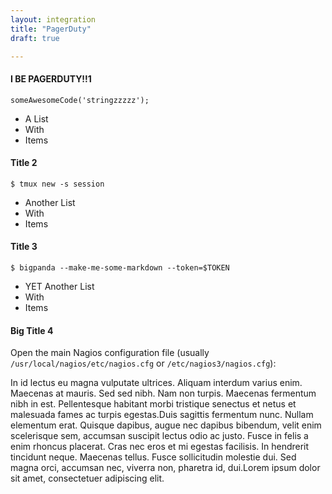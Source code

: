 ```yaml
---
layout: integration 
title: "PagerDuty"
draft: true

---
```


#### I BE PAGERDUTY!!1

	someAwesomeCode('stringzzzzz');

* A List
* With
* Items

#### Title 2

	$ tmux new -s session

* Another List
* With
* Items

<!-- section-separator --> 
#### Title 3

	$ bigpanda --make-me-some-markdown --token=$TOKEN

* YET Another List
* With
* Items
    
<!-- section-separator --> 

#### Big Title 4
Open the main Nagios configuration file (usually `/usr/local/nagios/etc/nagios.cfg` or `/etc/nagios3/nagios.cfg`):
<!-- section-separator --> 
In id lectus eu magna vulputate ultrices. Aliquam interdum varius enim.    Maecenas at mauris. Sed sed nibh. Nam non turpis. Maecenas fermentum nibh    in est. Pellentesque habitant morbi tristique senectus et netus et    malesuada fames ac turpis egestas.Duis sagittis fermentum nunc. Nullam elementum erat. Quisque dapibus, augue nec    dapibus bibendum, velit enim scelerisque sem, accumsan suscipit lectus odio    ac justo. Fusce in felis a enim rhoncus placerat. Cras nec eros et mi    egestas facilisis. In hendrerit tincidunt neque. Maecenas tellus. Fusce    sollicitudin molestie dui. Sed magna orci, accumsan nec, viverra non,    pharetra id, dui.Lorem ipsum dolor sit amet, consectetuer adipiscing elit.
